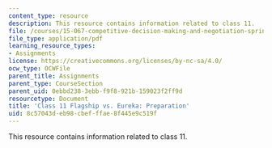 ```yaml
---
content_type: resource
description: This resource contains information related to class 11.
file: /courses/15-067-competitive-decision-making-and-negotiation-spring-2011/8c57043deb98cbefffae8f445e9c519f_MIT15_067S11_Cl11_F_E_PR.pdf
file_type: application/pdf
learning_resource_types:
- Assignments
license: https://creativecommons.org/licenses/by-nc-sa/4.0/
ocw_type: OCWFile
parent_title: Assignments
parent_type: CourseSection
parent_uid: 0ebbd238-3ebb-f9f8-921b-159023f2ff9d
resourcetype: Document
title: 'Class 11 Flagship vs. Eureka: Preparation'
uid: 8c57043d-eb98-cbef-ffae-8f445e9c519f
---
```

This resource contains information related to class 11.